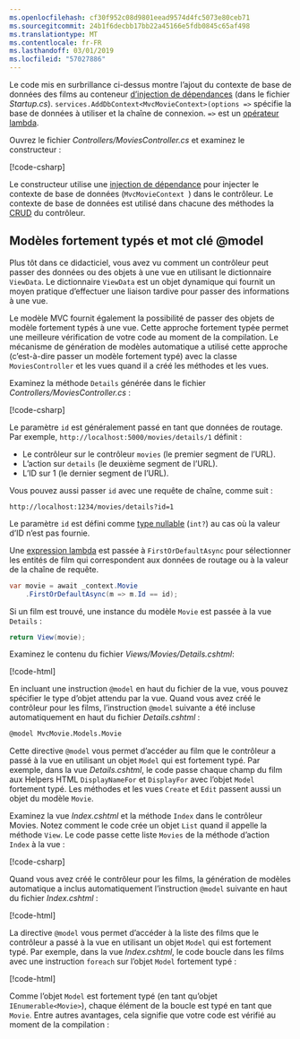 ```yaml
---
ms.openlocfilehash: cf30f952c08d9801eead9574d4fc5073e80ceb71
ms.sourcegitcommit: 24b1f6decbb17bb22a45166e5fdb0845c65af498
ms.translationtype: MT
ms.contentlocale: fr-FR
ms.lasthandoff: 03/01/2019
ms.locfileid: "57027886"
---
```

Le code mis en surbrillance ci-dessus montre l’ajout du contexte de base de données des films au conteneur [d’injection de dépendances](xref:fundamentals/dependency-injection) (dans le fichier *Startup.cs*). `services.AddDbContext<MvcMovieContext>(options =>` spécifie la base de données à utiliser et la chaîne de connexion. `=>` est un [opérateur lambda](/dotnet/articles/csharp/language-reference/operators/lambda-operator).

Ouvrez le fichier *Controllers/MoviesController.cs* et examinez le constructeur :

<!-- l.. Make copy of Movies controller because we comment out the initial index method and update it later  -->

[!code-csharp[](~/tutorials/first-mvc-app/start-mvc/sample/MvcMovie22/Controllers/MC1.cs?name=snippet_1)] 

Le constructeur utilise une [injection de dépendance](xref:fundamentals/dependency-injection) pour injecter le contexte de base de données (`MvcMovieContext `) dans le contrôleur. Le contexte de base de données est utilisé dans chacune des méthodes la [CRUD](https://wikipedia.org/wiki/Create,_read,_update_and_delete) du contrôleur.

<a name="strongly-typed-models-keyword-label"></a>
<a name="strongly-typed-models-and-the--keyword"></a>

## <a name="strongly-typed-models-and-the-model-keyword"></a>Modèles fortement typés et mot clé @model

Plus tôt dans ce didacticiel, vous avez vu comment un contrôleur peut passer des données ou des objets à une vue en utilisant le dictionnaire `ViewData`. Le dictionnaire `ViewData` est un objet dynamique qui fournit un moyen pratique d’effectuer une liaison tardive pour passer des informations à une vue.

Le modèle MVC fournit également la possibilité de passer des objets de modèle fortement typés à une vue. Cette approche fortement typée permet une meilleure vérification de votre code au moment de la compilation. Le mécanisme de génération de modèles automatique a utilisé cette approche (c’est-à-dire passer un modèle fortement typé) avec la classe `MoviesController` et les vues quand il a créé les méthodes et les vues.

Examinez la méthode `Details` générée dans le fichier *Controllers/MoviesController.cs* :

[!code-csharp[](~/tutorials/first-mvc-app/start-mvc/sample/MvcMovie22/Controllers/MoviesController.cs?name=snippet_details)]

Le paramètre `id` est généralement passé en tant que données de routage. Par exemple, `http://localhost:5000/movies/details/1` définit :

* Le contrôleur sur le contrôleur `movies` (le premier segment de l’URL).
* L’action sur `details` (le deuxième segment de l’URL).
* L’ID sur 1 (le dernier segment de l’URL).

Vous pouvez aussi passer `id` avec une requête de chaîne, comme suit :

`http://localhost:1234/movies/details?id=1`

Le paramètre `id` est défini comme [type nullable](/dotnet/csharp/programming-guide/nullable-types/index) (`int?`) au cas où la valeur d’ID n’est pas fournie.

Une [expression lambda](/dotnet/articles/csharp/programming-guide/statements-expressions-operators/lambda-expressions) est passée à `FirstOrDefaultAsync` pour sélectionner les entités de film qui correspondent aux données de routage ou à la valeur de la chaîne de requête.

```csharp
var movie = await _context.Movie
    .FirstOrDefaultAsync(m => m.Id == id);
```

Si un film est trouvé, une instance du modèle `Movie` est passée à la vue `Details` :

```csharp
return View(movie);
   ```

Examinez le contenu du fichier *Views/Movies/Details.cshtml*:

[!code-html[](~/tutorials/first-mvc-app/start-mvc/sample/MvcMovie22/Views/Movies/DetailsOriginal.cshtml)]

En incluant une instruction `@model` en haut du fichier de la vue, vous pouvez spécifier le type d’objet attendu par la vue. Quand vous avez créé le contrôleur pour les films, l’instruction `@model` suivante a été incluse automatiquement en haut du fichier *Details.cshtml* :

```HTML
@model MvcMovie.Models.Movie
   ```

Cette directive `@model` vous permet d’accéder au film que le contrôleur a passé à la vue en utilisant un objet `Model` qui est fortement typé. Par exemple, dans la vue *Details.cshtml*, le code passe chaque champ du film aux Helpers HTML `DisplayNameFor` et `DisplayFor` avec l’objet `Model` fortement typé. Les méthodes et les vues `Create` et `Edit` passent aussi un objet du modèle `Movie`.

Examinez la vue *Index.cshtml* et la méthode `Index` dans le contrôleur Movies. Notez comment le code crée un objet `List` quand il appelle la méthode `View`. Le code passe cette liste `Movies` de la méthode d’action `Index` à la vue :

[!code-csharp[](~/tutorials/first-mvc-app/start-mvc/sample/MvcMovie22/Controllers/MC1.cs?name=snippet_index)]

Quand vous avez créé le contrôleur pour les films, la génération de modèles automatique a inclus automatiquement l’instruction `@model` suivante en haut du fichier *Index.cshtml* :

<!-- Copy Index.cshtml to IndexOriginal.cshtml -->

[!code-html[](~/tutorials/first-mvc-app/start-mvc/sample/MvcMovie22/Views/Movies/IndexOriginal.cshtml?range=1)]

La directive `@model` vous permet d’accéder à la liste des films que le contrôleur a passé à la vue en utilisant un objet `Model` qui est fortement typé. Par exemple, dans la vue *Index.cshtml*, le code boucle dans les films avec une instruction `foreach` sur l’objet `Model` fortement typé :

[!code-html[](~/tutorials/first-mvc-app/start-mvc/sample/MvcMovie22/Views/Movies/IndexOriginal.cshtml?highlight=1,31,34,37,40,43,46-48)]

Comme l’objet `Model` est fortement typé (en tant qu’objet `IEnumerable<Movie>`), chaque élément de la boucle est typé en tant que `Movie`. Entre autres avantages, cela signifie que votre code est vérifié au moment de la compilation :
